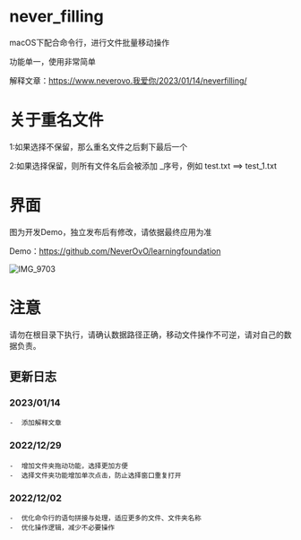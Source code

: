 # never_filling

macOS下配合命令行，进行文件批量移动操作

功能单一，使用非常简单

解释文章：https://www.neverovo.我爱你/2023/01/14/neverfilling/

# 关于重名文件

1:如果选择不保留，那么重名文件之后剩下最后一个 

2:如果选择保留，则所有文件名后会被添加 _序号，例如 test.txt ==> test_1.txt


# 界面

图为开发Demo，独立发布后有修改，请依据最终应用为准

Demo：https://github.com/NeverOvO/learningfoundation

![IMG_9703](https://wordpressassets.oss-cn-hongkong.aliyuncs.com/never_filling/neverfilling_1.png)


# 注意

请勿在根目录下执行，请确认数据路径正确，移动文件操作不可逆，请对自己的数据负责。



## 更新日志

### 2023/01/14
    -  添加解释文章

### 2022/12/29
    -  增加文件夹拖动功能，选择更加方便
    -  选择文件夹功能增加单次点击，防止选择窗口重复打开

### 2022/12/02
    -  优化命令行的语句拼接与处理，适应更多的文件、文件夹名称
    -  优化操作逻辑，减少不必要操作